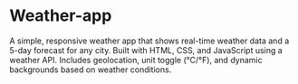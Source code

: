 # Weather-app
A simple, responsive weather app that shows real-time weather data and a 5-day forecast for any city. Built with HTML, CSS, and JavaScript using a weather API. Includes geolocation, unit toggle (°C/°F), and dynamic backgrounds based on weather conditions.
